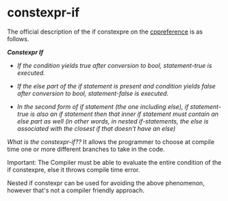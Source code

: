 # constexpr-if
The official description of the if constexpre on the [cppreference](https://en.cppreference.com/w/cpp/language/if) is as follows.

<em><strong>Constexpr If</strong>
* If the condition yields true after conversion to bool, statement-true is executed.

* If the else part of the if statement is present and condition yields false after conversion to bool, statement-false is executed.

* In the second form of if statement (the one including else), if statement-true is also an if statement then that inner if statement must contain an else part as well (in other words, in nested if-statements, the else is associated with the closest if that doesn't have an else)</em>

<em>What is the constexpr-if??</em> It allows the programmer to choose at compile time one or more different branches to take in the code.

Important: The Compiler must be able to evaluate the entire condition of the if
constexpre, else it throws compile time error.

Nested if constexpr can be used for avoiding the above phenomenon, however that's not a compiler friendly approach.
